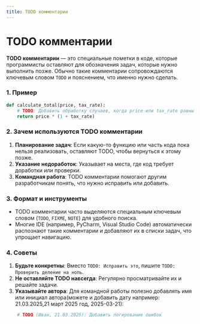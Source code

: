 ```yaml
---
title: TODO комментарии
---
```


# TODO комментарии

**TODO комментарии** — это специальные пометки в коде, которые программисты оставляют для обозначения задач, которые нужно выполнить позже. Обычно такие комментарии сопровождаются ключевым словом `TODO` и пояснением, что именно нужно сделать.

### 1. Пример

```python
def calculate_total(price, tax_rate):
    # TODO: Добавить обработку случаев, когда price или tax_rate равны None
    return price * (1 + tax_rate)
```

### 2. Зачем используются TODO комментарии

1. **Планирование задач**: Если какую-то функцию или часть кода пока нельзя реализовать, оставляют TODO, чтобы вернуться к этому позже.
2. **Указание недоработок**: Указывает на места, где код требует доработки или проверки.
3. **Командная работа**: TODO комментарии помогают другим разработчикам понять, что нужно исправить или добавить.

### 3. Формат и инструменты

- TODO комментарии часто выделяются специальным ключевым словом (`TODO`, `FIXME`, `NOTE`) для удобного поиска.
- Многие IDE (например, PyCharm, Visual Studio Code) автоматически распознают такие комментарии и добавляют их в списки задач, что упрощает навигацию.

### 4. Советы

1. **Будьте конкретны**: Вместо `TODO: Исправить это`, пишите `TODO: Проверить деление на ноль`.
2. **Не оставляйте TODO навсегда**: Регулярно просматривайте их и решайте задачи.
3. **Указывайте автора**: Для командной работы полезно добавлять имя или инициал автора(можете и добавить дату например: 21.03.2025,21 март 2025 год, 2025-03-21):
    
```python
    # TODO (Иван, 21.03.2025): Добавить логирование ошибок
```

